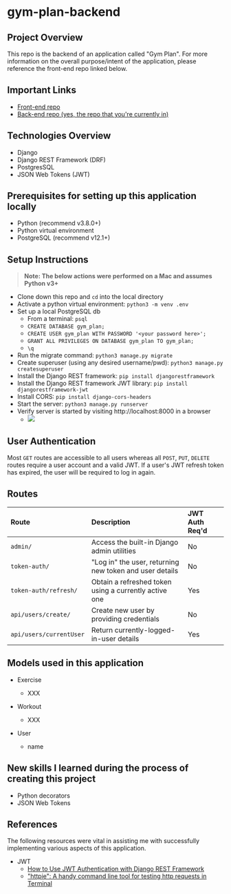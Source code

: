 # gym-plan-backend

## Project Overview
This repo is the backend of an application called "Gym Plan".  For more information on the overall purpose/intent of the application, please reference the front-end repo linked below.

## Important Links
- [Front-end repo](https://github.com/allenjosephs/gym-plan)
- [Back-end repo (yes, the repo that you're currently in)](https://github.com/lilspikey333/better_IMDB)

## Technologies Overview
- Django
- Django REST Framework (DRF)
- PostgresSQL
- JSON Web Tokens (JWT)

## Prerequisites for setting up this application locally
- Python (recommend v3.8.0+)
- Python virtual environment
- PostgreSQL (recommend v12.1+)

## Setup Instructions
>**Note: The below actions were performed on a Mac and assumes Python v3+**
- Clone down this repo and `cd` into the local directory
- Activate a python virtual environment: `python3 -m venv .env`
- Set up a local PostgreSQL db
    - From a terminal: `psql`
    - `CREATE DATABASE gym_plan;`
    - `CREATE USER gym_plan WITH PASSWORD '<your password here>';`
    - `GRANT ALL PRIVILEGES ON DATABASE gym_plan TO gym_plan;`
    - `\q`
- Run the migrate command: `python3 manage.py migrate`
- Create superuser (using any desired username/pwd): `python3 manage.py createsuperuser`
- Install the Django REST framework: `pip install djangorestframework`
- Install the Django REST framework JWT library: `pip install djangorestframework-jwt`
- Install CORS: `pip install django-cors-headers`
- Start the server: `python3 manage.py runserver`
- Verify server is started by visiting http://localhost:8000 in a browser
    - ![](images/screenshotWelcomeScreen)

## User Authentication
Most `GET` routes are accessible to all users whereas all `POST`, `PUT`, `DELETE` routes require a user account and a valid JWT.  If a user's JWT refresh token has expired, the user will be required to log in again.

## Routes
| Route                     | Description                                             |JWT Auth Req'd |
|:-------------             |:-------------                                           |:------------|
| `admin/`                  | Access the built-in Django admin utilities              | No   |
| `token-auth/`             | "Log in" the user, returning new token and user details | No   |
| `token-auth/refresh/`     | Obtain a refreshed token using a currently active one   | Yes  |
| `api/users/create/`       | Create new user by providing credentials                | No   |
| `api/users/currentUser`   | Return currently-logged-in-user details                 | Yes  |


## Models used in this application
- Exercise
    - XXX

- Workout
    - XXX

- User
    - name

## New skills I learned during the process of creating this project
- Python decorators
- JSON Web Tokens


## References
The following resources were vital in assisting me with successfully implementing various aspects of this application.

- JWT
    - [How to Use JWT Authentication with Django REST Framework](https://simpleisbetterthancomplex.com/tutorial/2018/12/19/how-to-use-jwt-authentication-with-django-rest-framework.html)
    - ["httpie": A handy command line tool for testing http requests in Terminal](https://httpie.org/)